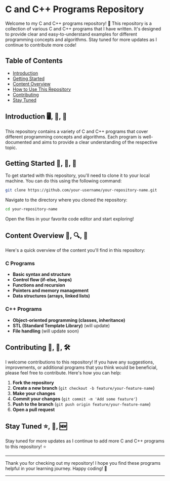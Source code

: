 

# C and C++ Programs Repository

Welcome to my C and C++ programs repository! 🎉 This repository is a collection of various C and C++ programs that I have written. It's designed to provide clear and easy-to-understand examples for different programming concepts and algorithms. Stay tuned for more updates as I continue to contribute more code!

## Table of Contents
- [Introduction](#introduction)
- [Getting Started](#getting-started)
- [Content Overview](#content-overview)
- [How to Use This Repository](#how-to-use-this-repository)
- [Contributing](#contributing)
- [Stay Tuned](#stay-tuned)

## Introduction  🖥️, 📘, 🔧
This repository contains a variety of C and C++ programs that cover different programming concepts and algorithms. Each program is well-documented and aims to provide a clear understanding of the respective topic.

## Getting Started 🚀, 📂, 📝
To get started with this repository, you'll need to clone it to your local machine. You can do this using the following command:

```bash
git clone https://github.com/your-username/your-repository-name.git
```

Navigate to the directory where you cloned the repository:

```bash
cd your-repository-name
```

Open the files in your favorite code editor and start exploring!

## Content Overview  🧩, 🔍, 📄
Here's a quick overview of the content you'll find in this repository:

### C Programs
- **Basic syntax and structure**
- **Control flow (if-else, loops)**
- **Functions and recursion**
- **Pointers and memory management**
- **Data structures (arrays, linked lists)**

### C++ Programs
- **Object-oriented programming (classes, inheritance)**
- **STL (Standard Template Library)** (will update)
- **File handling** (will update soon)


## Contributing 🤝, 🚀, 🛠️
I welcome contributions to this repository! If you have any suggestions, improvements, or additional programs that you think would be beneficial, please feel free to contribute. Here's how you can help:

1. **Fork the repository**
2. **Create a new branch** (`git checkout -b feature/your-feature-name`)
3. **Make your changes**
4. **Commit your changes** (`git commit -m 'Add some feature'`)
5. **Push to the branch** (`git push origin feature/your-feature-name`)
6. **Open a pull request**



## Stay Tuned  ⭐️, 🔔, 🆕
Stay tuned for more updates as I continue to add more C and C++ programs to this repository! ⭐️

---

Thank you for checking out my repository! I hope you find these programs helpful in your learning journey. Happy coding! 🚀

---

